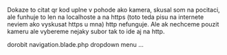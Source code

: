 Dokaze to citat qr kod uplne v pohode ako kamera, skusal som na pocitaci, ale funhuje to len na localhoste a na https (toto teda pisu na internete neviem ako vyskusat https u mna) http nefunguje. Ale ak nechceme pouzit kameru ale vybereme nejaky subor tak to ide aj na http.

dorobit navigation.blade.php dropdown menu ... 